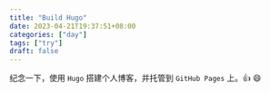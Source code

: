 ```yaml
---
title: "Build Hugo"
date: 2023-04-21T19:37:51+08:00
categories: ["day"]
tags: ["try"]
draft: false
---
```


纪念一下，使用 `Hugo` 搭建个人博客，并托管到 `GitHub Pages` 上。:+1: :smile:
